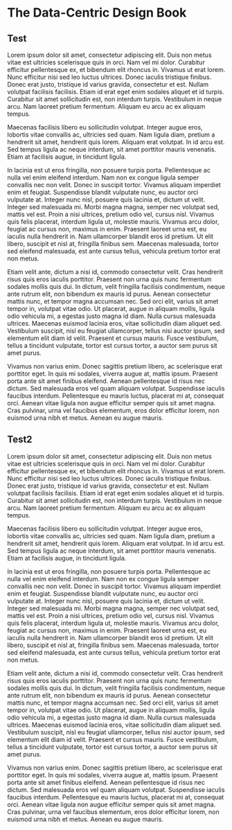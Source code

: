 # The Data-Centric Design Book

## Test

Lorem ipsum dolor sit amet, consectetur adipiscing elit. Duis non metus vitae est ultricies scelerisque quis in orci. Nam vel mi dolor. Curabitur efficitur pellentesque ex, et bibendum elit rhoncus in. Vivamus ut erat lorem. Nunc efficitur nisi sed leo luctus ultrices. Donec iaculis tristique finibus. Donec erat justo, tristique id varius gravida, consectetur et est. Nullam volutpat facilisis facilisis. Etiam id erat eget enim sodales aliquet et id turpis. Curabitur sit amet sollicitudin est, non interdum turpis. Vestibulum in neque arcu. Nam laoreet pretium fermentum. Aliquam eu arcu ac ex aliquam tempus.

Maecenas facilisis libero eu sollicitudin volutpat. Integer augue eros, lobortis vitae convallis ac, ultricies sed quam. Nam ligula diam, pretium a hendrerit sit amet, hendrerit quis lorem. Aliquam erat volutpat. In id arcu est. Sed tempus ligula ac neque interdum, sit amet porttitor mauris venenatis. Etiam at facilisis augue, in tincidunt ligula.

In lacinia est ut eros fringilla, non posuere turpis porta. Pellentesque ac nulla vel enim eleifend interdum. Nam non ex congue ligula semper convallis nec non velit. Donec in suscipit tortor. Vivamus aliquam imperdiet enim et feugiat. Suspendisse blandit vulputate nunc, eu auctor orci vulputate at. Integer nunc nisl, posuere quis lacinia et, dictum ut velit. Integer sed malesuada mi. Morbi magna magna, semper nec volutpat sed, mattis vel est. Proin a nisi ultrices, pretium odio vel, cursus nisl. Vivamus quis felis placerat, interdum ligula ut, molestie mauris. Vivamus arcu dolor, feugiat ac cursus non, maximus in enim. Praesent laoreet urna est, eu iaculis nulla hendrerit in. Nam ullamcorper blandit eros id pretium. Ut elit libero, suscipit et nisl at, fringilla finibus sem. Maecenas malesuada, tortor sed eleifend malesuada, est ante cursus tellus, vehicula pretium tortor erat non metus.

Etiam velit ante, dictum a nisi id, commodo consectetur velit. Cras hendrerit risus quis eros iaculis porttitor. Praesent non urna quis nunc fermentum sodales mollis quis dui. In dictum, velit fringilla facilisis condimentum, neque ante rutrum elit, non bibendum ex mauris id purus. Aenean consectetur mattis nunc, et tempor magna accumsan nec. Sed orci elit, varius sit amet tempor in, volutpat vitae odio. Ut placerat, augue in aliquam mollis, ligula odio vehicula mi, a egestas justo magna id diam. Nulla cursus malesuada ultrices. Maecenas euismod lacinia eros, vitae sollicitudin diam aliquet sed. Vestibulum suscipit, nisl eu feugiat ullamcorper, tellus nisi auctor ipsum, sed elementum elit diam id velit. Praesent et cursus mauris. Fusce vestibulum, tellus a tincidunt vulputate, tortor est cursus tortor, a auctor sem purus sit amet purus.

Vivamus non varius enim. Donec sagittis pretium libero, ac scelerisque erat porttitor eget. In quis mi sodales, viverra augue at, mattis ipsum. Praesent porta ante sit amet finibus eleifend. Aenean pellentesque id risus nec dictum. Sed malesuada eros vel quam aliquam volutpat. Suspendisse iaculis faucibus interdum. Pellentesque eu mauris luctus, placerat mi at, consequat orci. Aenean vitae ligula non augue efficitur semper quis sit amet magna. Cras pulvinar, urna vel faucibus elementum, eros dolor efficitur lorem, non euismod urna nibh et metus. Aenean eu augue mauris. 


## Test2


Lorem ipsum dolor sit amet, consectetur adipiscing elit. Duis non metus vitae est ultricies scelerisque quis in orci. Nam vel mi dolor. Curabitur efficitur pellentesque ex, et bibendum elit rhoncus in. Vivamus ut erat lorem. Nunc efficitur nisi sed leo luctus ultrices. Donec iaculis tristique finibus. Donec erat justo, tristique id varius gravida, consectetur et est. Nullam volutpat facilisis facilisis. Etiam id erat eget enim sodales aliquet et id turpis. Curabitur sit amet sollicitudin est, non interdum turpis. Vestibulum in neque arcu. Nam laoreet pretium fermentum. Aliquam eu arcu ac ex aliquam tempus.

Maecenas facilisis libero eu sollicitudin volutpat. Integer augue eros, lobortis vitae convallis ac, ultricies sed quam. Nam ligula diam, pretium a hendrerit sit amet, hendrerit quis lorem. Aliquam erat volutpat. In id arcu est. Sed tempus ligula ac neque interdum, sit amet porttitor mauris venenatis. Etiam at facilisis augue, in tincidunt ligula.

In lacinia est ut eros fringilla, non posuere turpis porta. Pellentesque ac nulla vel enim eleifend interdum. Nam non ex congue ligula semper convallis nec non velit. Donec in suscipit tortor. Vivamus aliquam imperdiet enim et feugiat. Suspendisse blandit vulputate nunc, eu auctor orci vulputate at. Integer nunc nisl, posuere quis lacinia et, dictum ut velit. Integer sed malesuada mi. Morbi magna magna, semper nec volutpat sed, mattis vel est. Proin a nisi ultrices, pretium odio vel, cursus nisl. Vivamus quis felis placerat, interdum ligula ut, molestie mauris. Vivamus arcu dolor, feugiat ac cursus non, maximus in enim. Praesent laoreet urna est, eu iaculis nulla hendrerit in. Nam ullamcorper blandit eros id pretium. Ut elit libero, suscipit et nisl at, fringilla finibus sem. Maecenas malesuada, tortor sed eleifend malesuada, est ante cursus tellus, vehicula pretium tortor erat non metus.

Etiam velit ante, dictum a nisi id, commodo consectetur velit. Cras hendrerit risus quis eros iaculis porttitor. Praesent non urna quis nunc fermentum sodales mollis quis dui. In dictum, velit fringilla facilisis condimentum, neque ante rutrum elit, non bibendum ex mauris id purus. Aenean consectetur mattis nunc, et tempor magna accumsan nec. Sed orci elit, varius sit amet tempor in, volutpat vitae odio. Ut placerat, augue in aliquam mollis, ligula odio vehicula mi, a egestas justo magna id diam. Nulla cursus malesuada ultrices. Maecenas euismod lacinia eros, vitae sollicitudin diam aliquet sed. Vestibulum suscipit, nisl eu feugiat ullamcorper, tellus nisi auctor ipsum, sed elementum elit diam id velit. Praesent et cursus mauris. Fusce vestibulum, tellus a tincidunt vulputate, tortor est cursus tortor, a auctor sem purus sit amet purus.

Vivamus non varius enim. Donec sagittis pretium libero, ac scelerisque erat porttitor eget. In quis mi sodales, viverra augue at, mattis ipsum. Praesent porta ante sit amet finibus eleifend. Aenean pellentesque id risus nec dictum. Sed malesuada eros vel quam aliquam volutpat. Suspendisse iaculis faucibus interdum. Pellentesque eu mauris luctus, placerat mi at, consequat orci. Aenean vitae ligula non augue efficitur semper quis sit amet magna. Cras pulvinar, urna vel faucibus elementum, eros dolor efficitur lorem, non euismod urna nibh et metus. Aenean eu augue mauris. 
